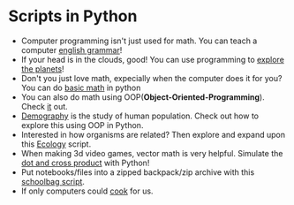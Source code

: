 # Scripts in Python

- Computer programming isn't just used for math. You can teach a computer [english grammar](https://github.com/TutorialDoctor/Scripts-for-Kids/blob/master/Python/english_grammar.py)!
- If your head is in the clouds, good! You can use programming to [explore the planets](https://github.com/TutorialDoctor/Scripts-for-Kids/blob/master/Python/astronomy.py)!
- Don't you just love math, expecially when the computer does it for you? You can do [basic math](https://github.com/TutorialDoctor/Scripts-for-Kids/blob/master/Python/math_basic.py) in python
- You can also do math using OOP(**Object-Oriented-Programming**). Check [it](https://github.com/TutorialDoctor/Scripts-for-Kids/blob/master/Python/math_OOP.py) out.
- [Demography](https://github.com/TutorialDoctor/Scripts-for-Kids/blob/master/Python/demography.py) is the study of human population. Check out how to explore this using OOP in Python.
- Interested in how organisms are related? Then explore and expand upon this [Ecology](https://github.com/TutorialDoctor/Scripts-for-Kids/blob/master/Python/ecology.py) script.
- When making 3d video games, vector math is very helpful. Simulate the [dot and cross product](https://github.com/TutorialDoctor/Scripts-for-Kids/blob/master/Python/dotAndCross.py) with Python!
- Put notebooks/files into a zipped backpack/zip archive with this [schoolbag script](https://github.com/TutorialDoctor/Scripts-for-Kids/blob/master/Python/schoolbag.py).
- If only computers could [cook](https://github.com/TutorialDoctor/Scripts-for-Kids/blob/master/Python/velveeta.py) for us.
